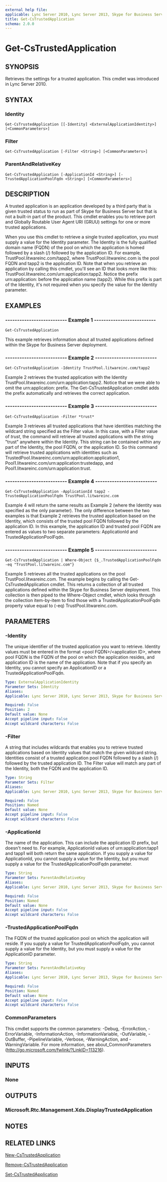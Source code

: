 ```yaml
---
external help file: 
applicable: Lync Server 2010, Lync Server 2013, Skype for Business Server 2015, Skype for Business Server 2019
title: Get-CsTrustedApplication
schema: 2.0.0
---
```


# Get-CsTrustedApplication

## SYNOPSIS
Retrieves the settings for a trusted application.
This cmdlet was introduced in Lync Server 2010.


## SYNTAX

### Identity
```
Get-CsTrustedApplication [[-Identity] <ExternalApplicationIdentity>] [<CommonParameters>]
```

### Filter
```
Get-CsTrustedApplication [-Filter <String>] [<CommonParameters>]
```

### ParentAndRelativeKey
```
Get-CsTrustedApplication [-ApplicationId <String>] [-TrustedApplicationPoolFqdn <String>] [<CommonParameters>]
```

## DESCRIPTION
A trusted application is an application developed by a third party that is given trusted status to run as part of Skype for Business Server but that is not a built-in part of the product.
This cmdlet enables you to retrieve port and Globally Routable User Agent URI (GRUU) settings for one or more trusted applications.

When you use this cmdlet to retrieve a single trusted application, you must supply a value for the Identity parameter.
The Identity is the fully qualified domain name (FQDN) of the pool on which the application is homed followed by a slash (/) followed by the application ID.
For example, TrustPool.litwareinc.com/tapp2, where TrustPool.litwareinc.com is the pool FQDN and tapp2 is the application ID.
Note that when you retrieve an application by calling this cmdlet, you'll see an ID that looks more like this: TrustPool.litwareinc.com/urn:application:tapp2.
Notice the prefix urn:application: before the application name (tapp2).
While this prefix is part of the Identity, it's not required when you specify the value for the Identity parameter.


## EXAMPLES

### -------------------------- Example 1 --------------------------
```
Get-CsTrustedApplication
```

This example retrieves information about all trusted applications defined within the Skype for Business Server deployment.

### -------------------------- Example 2 --------------------------
```
Get-CsTrustedApplication -Identity TrustPool.litwareinc.com/tapp2
```

Example 2 retrieves the trusted application with the Identity TrustPool.litwareinc.com/urn:application:tapp2.
Notice that we were able to omit the urn:application: prefix.
The Get-CsTrustedApplication cmdlet adds the prefix automatically and retrieves the correct application.

### -------------------------- Example 3 --------------------------
```
Get-CsTrustedApplication -Filter *trust*
```

Example 3 retrieves all trusted applications that have identities matching the wildcard string specified as the Filter value.
In this case, with a Filter value of *trust*, the command will retrieve all trusted applications with the string "trust" anywhere within the Identity.
This string can be contained within any part of the Identity, the pool FQDN, or the application ID.
So this command will retrieve trusted applications with identities such as TrustedPool.litwareinc.com/urn:application:application1, Pool1.litwareinc.com/urn:application:trustedapp, and Pool1.litwareinc.com/urn:application:trust.

### -------------------------- Example 4 --------------------------
```
Get-CsTrustedApplication -ApplicationId tapp2 -TrustedApplicationPoolFqdn TrustPool.litwareinc.com
```

Example 4 will return the same results as Example 2 (where the Identity was specified as the only parameter).
The only difference between the two examples is that Example 2 retrieves the trusted application based on the Identity, which consists of the trusted pool FQDN followed by the application ID.
In this example, the application ID and trusted pool FQDN are entered as values to two separate parameters: ApplicationId and TrustedApplicationPoolFqdn.

### -------------------------- Example 5 --------------------------
```
Get-CsTrustedApplication | Where-Object {$_.TrustedApplicationPoolFqdn -eq "TrustPool.litwareinc.com"}
```

Example 5 retrieves all the trusted applications on the pool TrustPool.litwareinc.com.
The example begins by calling the Get-CsTrustedApplication cmdlet.
This returns a collection of all trusted applications defined within the Skype for Business Server deployment.
This collection is then piped to the Where-Object cmdlet, which looks through the collection item-by-item to find those with a TrustedApplicationPoolFqdn property value equal to (-eq) TrustPool.litwareinc.com.


## PARAMETERS

### -Identity
The unique identifier of the trusted application you want to retrieve.
Identity values must be entered in the format \<pool FQDN\>/\<application ID\>, where pool FQDN is the FQDN of the pool on which the application resides, and application ID is the name of the application.
Note that if you specify an Identity, you cannot specify an ApplicationID or a TrustedApplicationPoolFqdn.

```yaml
Type: ExternalApplicationIdentity
Parameter Sets: Identity
Aliases: 
Applicable: Lync Server 2010, Lync Server 2013, Skype for Business Server 2015, Skype for Business Server 2019

Required: False
Position: 2
Default value: None
Accept pipeline input: False
Accept wildcard characters: False
```

### -Filter
A string that includes wildcards that enables you to retrieve trusted applications based on Identity values that match the given wildcard string.
Identities consist of a trusted application pool FQDN followed by a slash (/) followed by the trusted application ID.
The Filter value will match any part of the Identity, both the FQDN and the application ID.

```yaml
Type: String
Parameter Sets: Filter
Aliases: 
Applicable: Lync Server 2010, Lync Server 2013, Skype for Business Server 2015, Skype for Business Server 2019

Required: False
Position: Named
Default value: None
Accept pipeline input: False
Accept wildcard characters: False
```

### -ApplicationId
The name of the application.
This can include the application ID prefix, but doesn't need to.
For example, ApplicationId values of urn:application:tapp1 and tapp1 will both return the same application.
If you supply a value for ApplicationId, you cannot supply a value for the Identity, but you must supply a value for the TrustedApplicationPoolFqdn parameter.

```yaml
Type: String
Parameter Sets: ParentAndRelativeKey
Aliases: 
Applicable: Lync Server 2010, Lync Server 2013, Skype for Business Server 2015, Skype for Business Server 2019

Required: False
Position: Named
Default value: None
Accept pipeline input: False
Accept wildcard characters: False
```

### -TrustedApplicationPoolFqdn
The FQDN of the trusted application pool on which the application will reside.
If you supply a value for TrustedApplicationPoolFqdn, you cannot supply a value for the Identity, but you must supply a value for the ApplicationID parameter.

```yaml
Type: String
Parameter Sets: ParentAndRelativeKey
Aliases: 
Applicable: Lync Server 2010, Lync Server 2013, Skype for Business Server 2015, Skype for Business Server 2019

Required: False
Position: Named
Default value: None
Accept pipeline input: False
Accept wildcard characters: False
```

### CommonParameters
This cmdlet supports the common parameters: -Debug, -ErrorAction, -ErrorVariable, -InformationAction, -InformationVariable, -OutVariable, -OutBuffer, -PipelineVariable, -Verbose, -WarningAction, and -WarningVariable. For more information, see about_CommonParameters (http://go.microsoft.com/fwlink/?LinkID=113216).


## INPUTS

### None


## OUTPUTS

### Microsoft.Rtc.Management.Xds.DisplayTrustedApplication


## NOTES


## RELATED LINKS

[New-CsTrustedApplication](New-CsTrustedApplication.md)

[Remove-CsTrustedApplication](Remove-CsTrustedApplication.md)

[Set-CsTrustedApplication](Set-CsTrustedApplication.md)


